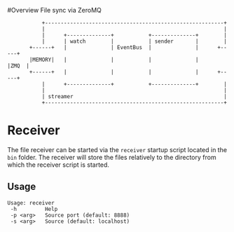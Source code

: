 #Overview
File sync via ZeroMQ

```
           +---------------------------------------------------------+
           |                                                         |
           |      +--------------+           +--------------+        |
           |      | watch        |           | sender       |        |
       +------+   |              | EventBus  |              |      +-----+
       |MEMORY|   |              |           |              |      |ZMQ  |
       +------+   |              |           |              |      +-----+
           |      +--------------+           +--------------+        |
           |                                                         |
           | streamer                                                |
           +---------------------------------------------------------+
```


# Receiver
The file receiver can be started via the `receiver` startup script located in the `bin` folder. The receiver will store the files relatively to 
the directory from which the receiver script is started.

## Usage

```
Usage: receiver
 -h         Help
 -p <arg>   Source port (default: 8888)
 -s <arg>   Source (default: localhost)
```
